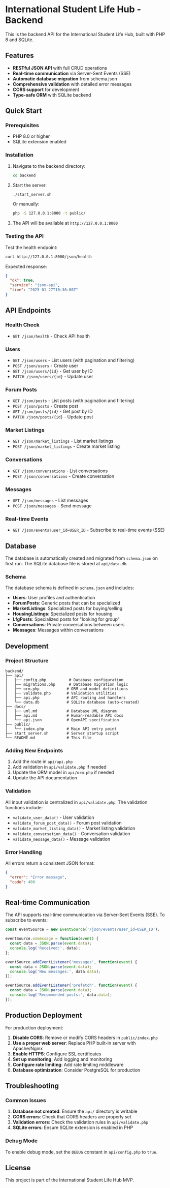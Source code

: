 # International Student Life Hub - Backend

This is the backend API for the International Student Life Hub, built with PHP 8 and SQLite.

## Features

- **RESTful JSON API** with full CRUD operations
- **Real-time communication** via Server-Sent Events (SSE)
- **Automatic database migration** from schema.json
- **Comprehensive validation** with detailed error messages
- **CORS support** for development
- **Type-safe ORM** with SQLite backend

## Quick Start

### Prerequisites

- PHP 8.0 or higher
- SQLite extension enabled

### Installation

1. Navigate to the backend directory:
   ```bash
   cd backend
   ```

2. Start the server:
   ```bash
   ./start_server.sh
   ```

   Or manually:
   ```bash
   php -S 127.0.0.1:8000 -t public/
   ```

3. The API will be available at `http://127.0.0.1:8000`

### Testing the API

Test the health endpoint:
```bash
curl http://127.0.0.1:8000/json/health
```

Expected response:
```json
{
  "ok": true,
  "service": "json-api",
  "time": "2025-01-27T10:30:00Z"
}
```

## API Endpoints

### Health Check
- `GET /json/health` - Check API health

### Users
- `GET /json/users` - List users (with pagination and filtering)
- `POST /json/users` - Create user
- `GET /json/users/{id}` - Get user by ID
- `PATCH /json/users/{id}` - Update user

### Forum Posts
- `GET /json/posts` - List posts (with pagination and filtering)
- `POST /json/posts` - Create post
- `GET /json/posts/{id}` - Get post by ID
- `PATCH /json/posts/{id}` - Update post

### Market Listings
- `GET /json/market_listings` - List market listings
- `POST /json/market_listings` - Create market listing

### Conversations
- `GET /json/conversations` - List conversations
- `POST /json/conversations` - Create conversation

### Messages
- `GET /json/messages` - List messages
- `POST /json/messages` - Send message

### Real-time Events
- `GET /json/events?user_id=USER_ID` - Subscribe to real-time events (SSE)

## Database

The database is automatically created and migrated from `schema.json` on first run. The SQLite database file is stored at `api/data.db`.

### Schema

The database schema is defined in `schema.json` and includes:

- **Users**: User profiles and authentication
- **ForumPosts**: Generic posts that can be specialized
- **MarketListings**: Specialized posts for buying/selling
- **HousingListings**: Specialized posts for housing
- **LfgPosts**: Specialized posts for "looking for group"
- **Conversations**: Private conversations between users
- **Messages**: Messages within conversations

## Development

### Project Structure

```
backend/
├── api/
│   ├── config.php          # Database configuration
│   ├── migrations.php      # Database migration logic
│   ├── orm.php            # ORM and model definitions
│   ├── validate.php       # Validation utilities
│   ├── api.php            # API routing and handlers
│   └── data.db            # SQLite database (auto-created)
├── docs/
│   ├── uml.md             # Database UML diagram
│   ├── api.md             # Human-readable API docs
│   └── api.json           # OpenAPI specification
├── public/
│   └── index.php          # Main API entry point
├── start_server.sh        # Server startup script
└── README.md              # This file
```

### Adding New Endpoints

1. Add the route in `api/api.php`
2. Add validation in `api/validate.php` if needed
3. Update the ORM model in `api/orm.php` if needed
4. Update the API documentation

### Validation

All input validation is centralized in `api/validate.php`. The validation functions include:

- `validate_user_data()` - User validation
- `validate_forum_post_data()` - Forum post validation
- `validate_market_listing_data()` - Market listing validation
- `validate_conversation_data()` - Conversation validation
- `validate_message_data()` - Message validation

### Error Handling

All errors return a consistent JSON format:

```json
{
  "error": "Error message",
  "code": 400
}
```

## Real-time Communication

The API supports real-time communication via Server-Sent Events (SSE). To subscribe to events:

```javascript
const eventSource = new EventSource('/json/events?user_id=USER_ID');

eventSource.onmessage = function(event) {
  const data = JSON.parse(event.data);
  console.log('Received:', data);
};

eventSource.addEventListener('messages', function(event) {
  const data = JSON.parse(event.data);
  console.log('New messages:', data.data);
});

eventSource.addEventListener('prefetch', function(event) {
  const data = JSON.parse(event.data);
  console.log('Recommended posts:', data.data);
});
```

## Production Deployment

For production deployment:

1. **Disable CORS**: Remove or modify CORS headers in `public/index.php`
2. **Use a proper web server**: Replace PHP built-in server with Apache/Nginx
3. **Enable HTTPS**: Configure SSL certificates
4. **Set up monitoring**: Add logging and monitoring
5. **Configure rate limiting**: Add rate limiting middleware
6. **Database optimization**: Consider PostgreSQL for production

## Troubleshooting

### Common Issues

1. **Database not created**: Ensure the `api/` directory is writable
2. **CORS errors**: Check that CORS headers are properly set
3. **Validation errors**: Check the validation rules in `api/validate.php`
4. **SQLite errors**: Ensure SQLite extension is enabled in PHP

### Debug Mode

To enable debug mode, set the `DEBUG` constant in `api/config.php` to `true`.

## License

This project is part of the International Student Life Hub MVP.
